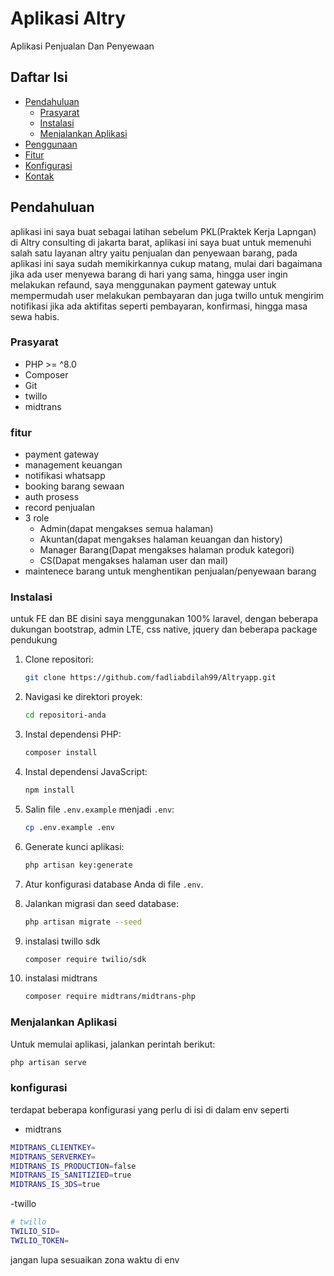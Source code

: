 # Aplikasi Altry

Aplikasi Penjualan Dan Penyewaan

## Daftar Isi

-   [Pendahuluan](#pendahuluan)
    -   [Prasyarat](#prasyarat)
    -   [Instalasi](#instalasi)
    -   [Menjalankan Aplikasi](#menjalankan-aplikasi)
-   [Penggunaan](#penggunaan)
-   [Fitur](#fitur)
-   [Konfigurasi](#konfigurasi)
-   [Kontak](#kontak)

## Pendahuluan

aplikasi ini saya buat sebagai latihan sebelum PKL(Praktek Kerja Lapngan) di Altry consulting di jakarta barat, aplikasi ini saya buat untuk memenuhi salah satu layanan altry yaitu penjualan dan penyewaan barang, pada aplikasi ini saya sudah memikirkannya cukup matang, mulai dari bagaimana jika ada user menyewa barang di hari yang sama, hingga user ingin melakukan refaund, saya menggunakan payment gateway untuk mempermudah user melakukan pembayaran dan juga twillo untuk mengirim notifikasi jika ada aktifitas seperti pembayaran, konfirmasi, hingga masa sewa habis.

### Prasyarat

-   PHP >= ^8.0
-   Composer
-   Git
-   twillo
-   midtrans

### fitur

-   payment gateway
-   management keuangan
-   notifikasi whatsapp
-   booking barang sewaan
-   auth prosess
-   record penjualan
-   3 role
    -   Admin(dapat mengakses semua halaman)
    -   Akuntan(dapat mengakses halaman keuangan dan history)
    -   Manager Barang(Dapat mengakses halaman produk kategori)
    -   CS(Dapat mengakses halaman user dan mail)
-   maintenece barang untuk menghentikan penjualan/penyewaan barang

### Instalasi



untuk FE dan BE disini saya menggunakan 100% laravel, dengan beberapa dukungan bootstrap, admin LTE, css native, jquery dan beberapa package pendukung


1.  Clone repositori:

    ```sh
    git clone https://github.com/fadliabdilah99/Altryapp.git
    ```

2.  Navigasi ke direktori proyek:

    ```sh
    cd repositori-anda
    ```

3.  Instal dependensi PHP:

    ```sh
    composer install
    ```

4.  Instal dependensi JavaScript:

    ```sh
    npm install
    ```

5.  Salin file `.env.example` menjadi `.env`:

    ```sh
    cp .env.example .env
    ```

6.  Generate kunci aplikasi:

    ```sh
    php artisan key:generate
    ```

7.  Atur konfigurasi database Anda di file `.env`.

8.  Jalankan migrasi dan seed database:

    ```sh
    php artisan migrate --seed
    ```

9.  instalasi twillo sdk

    ```sh
    composer require twilio/sdk
    ```

10. instalasi midtrans
    ```sh
    composer require midtrans/midtrans-php
    ```

### Menjalankan Aplikasi

Untuk memulai aplikasi, jalankan perintah berikut:

```sh
php artisan serve
```

### konfigurasi

terdapat beberapa konfigurasi yang perlu di isi di dalam env seperti

-   midtrans

```sh
MIDTRANS_CLIENTKEY=
MIDTRANS_SERVERKEY=
MIDTRANS_IS_PRODUCTION=false
MIDTRANS_IS_SANITIZIED=true
MIDTRANS_IS_3DS=true
```

-twillo

```sh
# twillo
TWILIO_SID=
TWILIO_TOKEN=
```

jangan lupa sesuaikan zona waktu di env
